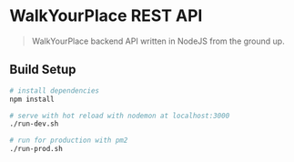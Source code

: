 # WalkYourPlace REST API

> WalkYourPlace backend API written in NodeJS from the ground up.

## Build Setup

``` bash
# install dependencies
npm install

# serve with hot reload with nodemon at localhost:3000
./run-dev.sh

# run for production with pm2
./run-prod.sh

```
